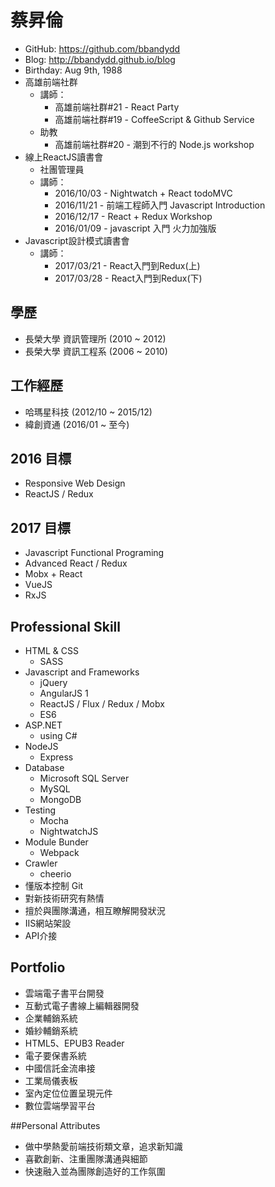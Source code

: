 # 蔡昇倫

- GitHub: https://github.com/bbandydd
- Blog: http://bbandydd.github.io/blog
- Birthday: Aug 9th, 1988
- 高雄前端社群
	- 講師：
		- 高雄前端社群#21 - React Party
		- 高雄前端社群#19 - CoffeeScript & Github Service
	- 助教
		- 高雄前端社群#20 - 潮到不行的 Node.js workshop
- 線上ReactJS讀書會
	- 社團管理員
	- 講師：
		- 2016/10/03 - Nightwatch + React todoMVC
		- 2016/11/21 - 前端工程師入門 Javascript Introduction
		- 2016/12/17 - React + Redux Workshop
		- 2016/01/09 - javascript 入門 火力加強版
- Javascript設計模式讀書會
	- 講師：
		- 2017/03/21 - React入門到Redux(上)
		- 2017/03/28 - React入門到Redux(下)

## 學歷

- 長榮大學 資訊管理所 (2010 ~ 2012)
- 長榮大學 資訊工程系 (2006 ~ 2010)

## 工作經歷

- 哈瑪星科技 (2012/10 ~ 2015/12)
- 緯創資通 (2016/01 ~ 至今)

## 2016 目標

- Responsive Web Design
- ReactJS / Redux

## 2017 目標

- Javascript Functional Programing
- Advanced React / Redux
- Mobx + React
- VueJS
- RxJS

## Professional Skill

- HTML & CSS
	- SASS
- Javascript and Frameworks
	- jQuery
	- AngularJS 1
	- ReactJS / Flux / Redux / Mobx
	- ES6
- ASP.NET
	- using C#
- NodeJS
	- Express
- Database
	- Microsoft SQL Server
	- MySQL
	- MongoDB
- Testing
	- Mocha
	- NightwatchJS
- Module Bunder
	- Webpack
- Crawler
	- cheerio
- 懂版本控制 Git
- 對新技術研究有熱情
- 擅於與團隊溝通，相互瞭解開發狀況
- IIS網站架設
- API介接

## Portfolio

- 雲端電子書平台開發
- 互動式電子書線上編輯器開發
- 企業輔銷系統
- 婚紗輔銷系統
- HTML5、EPUB3 Reader
- 電子要保書系統
- 中國信託金流串接
- 工業局儀表板
- 室內定位位置呈現元件
- 數位雲端學習平台

##Personal Attributes

- 做中學熱愛前端技術類文章，追求新知識
- 喜歡創新、注重團隊溝通與細節
- 快速融入並為團隊創造好的工作氛圍
